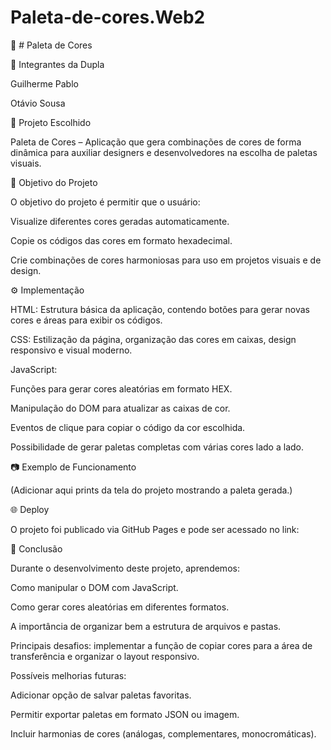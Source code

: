 # Paleta-de-cores.Web2

🎨 # Paleta de Cores

👥 Integrantes da Dupla

Guilherme Pablo

Otávio Sousa


📌 Projeto Escolhido

Paleta de Cores – Aplicação que gera combinações de cores de forma dinâmica para auxiliar designers e desenvolvedores na escolha de paletas visuais.

🎯 Objetivo do Projeto

O objetivo do projeto é permitir que o usuário:

Visualize diferentes cores geradas automaticamente.

Copie os códigos das cores em formato hexadecimal.

Crie combinações de cores harmoniosas para uso em projetos visuais e de design.

⚙️ Implementação

HTML: Estrutura básica da aplicação, contendo botões para gerar novas cores e áreas para exibir os códigos.

CSS: Estilização da página, organização das cores em caixas, design responsivo e visual moderno.

JavaScript:

Funções para gerar cores aleatórias em formato HEX.

Manipulação do DOM para atualizar as caixas de cor.

Eventos de clique para copiar o código da cor escolhida.

Possibilidade de gerar paletas completas com várias cores lado a lado.



📷 Exemplo de Funcionamento

(Adicionar aqui prints da tela do projeto mostrando a paleta gerada.)

🌐 Deploy

O projeto foi publicado via GitHub Pages e pode ser acessado no link:


📖 Conclusão

Durante o desenvolvimento deste projeto, aprendemos:

Como manipular o DOM com JavaScript.

Como gerar cores aleatórias em diferentes formatos.

A importância de organizar bem a estrutura de arquivos e pastas.


Principais desafios: implementar a função de copiar cores para a área de transferência e organizar o layout responsivo.

Possíveis melhorias futuras:

Adicionar opção de salvar paletas favoritas.

Permitir exportar paletas em formato JSON ou imagem.

Incluir harmonias de cores (análogas, complementares, monocromáticas).
